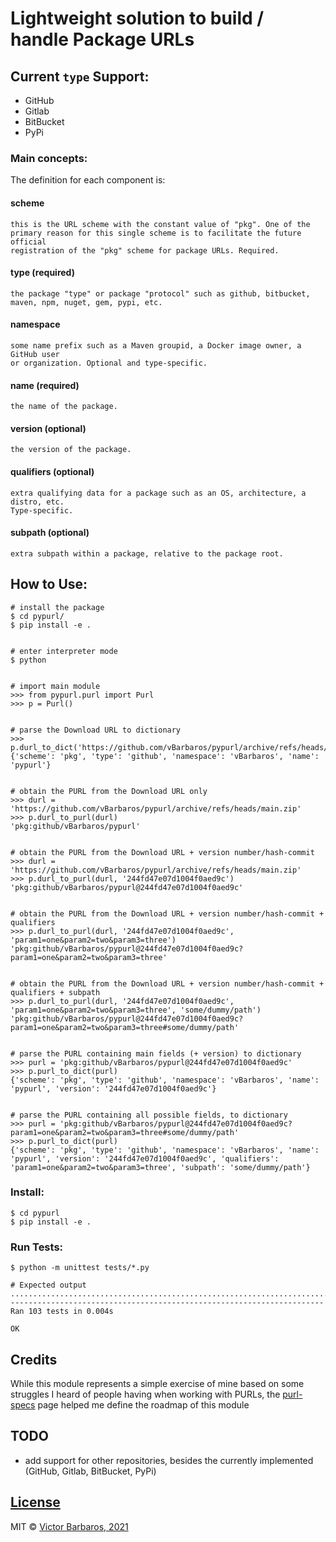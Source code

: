 # Lightweight solution to build / handle Package URLs

## Current `type` Support: 
* GitHub 
* Gitlab 
* BitBucket
* PyPi

### Main concepts:

The definition for each component is:

#### scheme 
```
this is the URL scheme with the constant value of "pkg". One of the 
primary reason for this single scheme is to facilitate the future official 
registration of the "pkg" scheme for package URLs. Required.
```

#### type (required)
```
the package "type" or package "protocol" such as github, bitbucket, 
maven, npm, nuget, gem, pypi, etc.
```

#### namespace
```
some name prefix such as a Maven groupid, a Docker image owner, a GitHub user 
or organization. Optional and type-specific.
```

#### name (required)
```
the name of the package.
```

#### version (optional) 
```
the version of the package.
```

#### qualifiers (optional) 
```
extra qualifying data for a package such as an OS, architecture, a distro, etc. 
Type-specific.
```

#### subpath (optional) 
```
extra subpath within a package, relative to the package root.
```


## How to Use:
```
# install the package
$ cd pypurl/
$ pip install -e .


# enter interpreter mode
$ python


# import main module
>>> from pypurl.purl import Purl
>>> p = Purl()


# parse the Download URL to dictionary
>>> p.durl_to_dict('https://github.com/vBarbaros/pypurl/archive/refs/heads/main.zip')
{'scheme': 'pkg', 'type': 'github', 'namespace': 'vBarbaros', 'name': 'pypurl'}


# obtain the PURL from the Download URL only
>>> durl = 'https://github.com/vBarbaros/pypurl/archive/refs/heads/main.zip'
>>> p.durl_to_purl(durl)
'pkg:github/vBarbaros/pypurl'


# obtain the PURL from the Download URL + version number/hash-commit
>>> durl = 'https://github.com/vBarbaros/pypurl/archive/refs/heads/main.zip'
>>> p.durl_to_purl(durl, '244fd47e07d1004f0aed9c')
'pkg:github/vBarbaros/pypurl@244fd47e07d1004f0aed9c'


# obtain the PURL from the Download URL + version number/hash-commit + qualifiers
>>> p.durl_to_purl(durl, '244fd47e07d1004f0aed9c', 'param1=one&param2=two&param3=three')
'pkg:github/vBarbaros/pypurl@244fd47e07d1004f0aed9c?param1=one&param2=two&param3=three'


# obtain the PURL from the Download URL + version number/hash-commit + qualifiers + subpath
>>> p.durl_to_purl(durl, '244fd47e07d1004f0aed9c', 'param1=one&param2=two&param3=three', 'some/dummy/path')
'pkg:github/vBarbaros/pypurl@244fd47e07d1004f0aed9c?param1=one&param2=two&param3=three#some/dummy/path'


# parse the PURL containing main fields (+ version) to dictionary
>>> purl = 'pkg:github/vBarbaros/pypurl@244fd47e07d1004f0aed9c'
>>> p.purl_to_dict(purl)
{'scheme': 'pkg', 'type': 'github', 'namespace': 'vBarbaros', 'name': 'pypurl', 'version': '244fd47e07d1004f0aed9c'}


# parse the PURL containing all possible fields, to dictionary
>>> purl = 'pkg:github/vBarbaros/pypurl@244fd47e07d1004f0aed9c?param1=one&param2=two&param3=three#some/dummy/path'
>>> p.purl_to_dict(purl)
{'scheme': 'pkg', 'type': 'github', 'namespace': 'vBarbaros', 'name': 'pypurl', 'version': '244fd47e07d1004f0aed9c', 'qualifiers': 'param1=one&param2=two&param3=three', 'subpath': 'some/dummy/path'}

```

### Install:
```
$ cd pypurl 
$ pip install -e .
```

### Run Tests:
```
$ python -m unittest tests/*.py

# Expected output
.......................................................................................................
----------------------------------------------------------------------
Ran 103 tests in 0.004s

OK
```


## Credits

While this module represents a simple exercise of mine based on some struggles I heard of people having when working 
with PURLs, the [purl-specs](https://github.com/package-url/purl-spec) page helped me define the roadmap of 
this module


## TODO
- add support for other repositories, besides the currently implemented (GitHub, Gitlab, BitBucket, PyPi)


## [License](https://github.com/vBarbaros/pypurl/blob/main/LICENSE)

MIT © [Victor Barbaros, 2021](https://github.com/vBarbaros)
